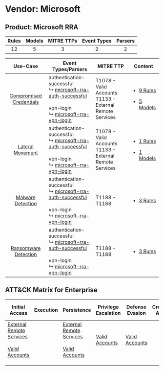 Vendor: Microsoft
=================
Product: Microsoft RRA
----------------------
| Rules | Models | MITRE TTPs | Event Types | Parsers |
|:-----:|:------:|:----------:|:-----------:|:-------:|
|  12   |   5    |     3      |      2      |    2    |

|                                  Use-Case                                  | Event Types/Parsers                                                                                                                                                                                                              | MITRE TTP                                                      | Content                                                                                                                    |
|:--------------------------------------------------------------------------:| -------------------------------------------------------------------------------------------------------------------------------------------------------------------------------------------------------------------------------- | -------------------------------------------------------------- | -------------------------------------------------------------------------------------------------------------------------- |
| [Compromised Credentials](../../../UseCases/uc_compromised_credentials.md) |  authentication-successful<br> ↳ [microsoft-rra-auth-successful](Parsers/parserContent_microsoft-rra-auth-successful.md)<br><br> vpn-login<br> ↳ [microsoft-rra-vpn-login](Parsers/parserContent_microsoft-rra-vpn-login.md)<br> | T1078 - Valid Accounts<br>T1133 - External Remote Services<br> | [<ul><li>9 Rules</li></ul><ul><li>5 Models</li></ul>](Rules_Models/r_m_microsoft_microsoft_rra_Compromised_Credentials.md) |
|        [Lateral Movement](../../../UseCases/uc_lateral_movement.md)        |  authentication-successful<br> ↳ [microsoft-rra-auth-successful](Parsers/parserContent_microsoft-rra-auth-successful.md)<br><br> vpn-login<br> ↳ [microsoft-rra-vpn-login](Parsers/parserContent_microsoft-rra-vpn-login.md)<br> | T1078 - Valid Accounts<br>T1133 - External Remote Services<br> | [<ul><li>1 Rules</li></ul><ul><li>1 Models</li></ul>](Rules_Models/r_m_microsoft_microsoft_rra_Lateral_Movement.md)        |
|       [Malware Detection](../../../UseCases/uc_malware_detection.md)       |  authentication-successful<br> ↳ [microsoft-rra-auth-successful](Parsers/parserContent_microsoft-rra-auth-successful.md)<br><br> vpn-login<br> ↳ [microsoft-rra-vpn-login](Parsers/parserContent_microsoft-rra-vpn-login.md)<br> | T1188 - T1188<br>                                              | [<ul><li>3 Rules</li></ul>](Rules_Models/r_m_microsoft_microsoft_rra_Malware_Detection.md)                                 |
|    [Ransomware Detection](../../../UseCases/uc_ransomware_detection.md)    |  authentication-successful<br> ↳ [microsoft-rra-auth-successful](Parsers/parserContent_microsoft-rra-auth-successful.md)<br><br> vpn-login<br> ↳ [microsoft-rra-vpn-login](Parsers/parserContent_microsoft-rra-vpn-login.md)<br> | T1188 - T1188<br>                                              | [<ul><li>3 Rules</li></ul>](Rules_Models/r_m_microsoft_microsoft_rra_Ransomware_Detection.md)                              |

ATT&CK Matrix for Enterprise
----------------------------
| Initial Access                                                                                                                                   | Execution | Persistence                                                                                                                                      | Privilege Escalation                                                | Defense Evasion                                                     | Credential Access | Discovery | Lateral Movement | Collection | Command and Control | Exfiltration | Impact |
| ------------------------------------------------------------------------------------------------------------------------------------------------ | --------- | ------------------------------------------------------------------------------------------------------------------------------------------------ | ------------------------------------------------------------------- | ------------------------------------------------------------------- | ----------------- | --------- | ---------------- | ---------- | ------------------- | ------------ | ------ |
| [External Remote Services](https://attack.mitre.org/techniques/T1133)<br><br>[Valid Accounts](https://attack.mitre.org/techniques/T1078)<br><br> |           | [External Remote Services](https://attack.mitre.org/techniques/T1133)<br><br>[Valid Accounts](https://attack.mitre.org/techniques/T1078)<br><br> | [Valid Accounts](https://attack.mitre.org/techniques/T1078)<br><br> | [Valid Accounts](https://attack.mitre.org/techniques/T1078)<br><br> |                   |           |                  |            |                     |              |        |